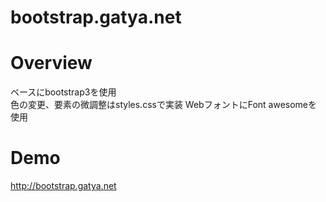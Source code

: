 bootstrap.gatya.net
===================  

Overview
========  
ベースにbootstrap3を使用  
色の変更、要素の微調整はstyles.cssで実装
WebフォントにFont awesomeを使用  

Demo
===================  
<http://bootstrap.gatya.net>
